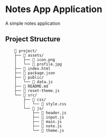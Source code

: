 # Notes App Application

A simple notes application 

## Project Structure

        📁 project/
        ├── 📁 assets/
        │   ├── 📄 icon.png
        │   └── 📄 profile.jpg
        ├── 📄 index.html
        ├── 📄 package.json
        ├── 📁 public/
        │   └── 📄 data.js
        ├── 📄 README.md
        ├── 📄 reset-theme.js
        └── 📁 src/
            ├── 📁 css/
            │   └── 📄 style.css
            └── 📁 js/
                ├── 📄 header.js
                ├── 📄 input.js
                ├── 📄 main.js
                ├── 📄 note.js
                └── 📄 theme.js
